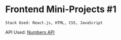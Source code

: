 # Frontend Mini-Projects #1

```
Stack Used: React.js, HTML, CSS, JavaScript
```
API Used: [Numbers API](http://numbersapi.com/)
